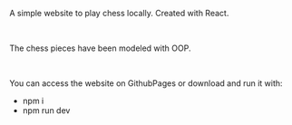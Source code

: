 <p>A simple website to play chess locally. Created with React.</p>
<br>
<p>The chess pieces have been modeled with OOP.</p>
<br>
<p>You can access the website on GithubPages or download and run it with:</p>
<ul>
  <li>npm i</li>
  <li>npm run dev</li>
</ul>

